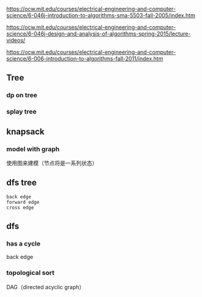 



https://ocw.mit.edu/courses/electrical-engineering-and-computer-science/6-046j-introduction-to-algorithms-sma-5503-fall-2005/index.htm

https://ocw.mit.edu/courses/electrical-engineering-and-computer-science/6-046j-design-and-analysis-of-algorithms-spring-2015/lecture-videos/

https://ocw.mit.edu/courses/electrical-engineering-and-computer-science/6-006-introduction-to-algorithms-fall-2011/index.htm

## Tree

### dp on tree

### splay tree

## knapsack

### model with graph

使用图来建模（节点将是一系列状态）

## dfs tree

```
back edge
forward edge
cross edge
```

## dfs

### has a cycle

back edge

### topological sort

DAG（directed acyclic graph）

